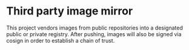 # Third party image mirror

This project vendors images from public repositories into a designated public or private registry.
After pushing, images will also be signed via cosign in order to establish a chain of trust.
